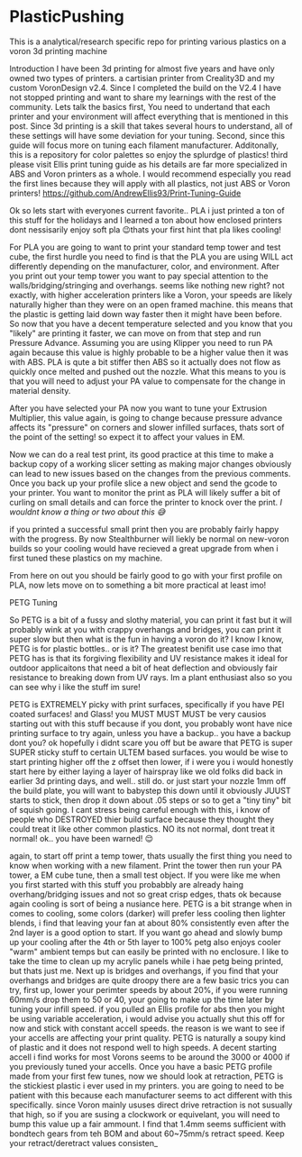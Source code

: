 # PlasticPushing
This is a analytical/research specific repo for printing various plastics on a voron 3d printing machine

Introduction
I have been 3d printing for almost five years and have only owned two types of printers. a cartisian printer from Creality3D and my custom VoronDesign v2.4. Since I completed the build on the V2.4 I have not stopped printing and want to share my learnings with the rest of the community. 
Lets talk the basics first, You need to undertand that each printer and your environment will affect everything that is mentioned in this post. Since 3d printing is a skill that takes several hours to understand, all of these settings will have some deviation for your tuning.
Second, since this guide will focus more on tuning each filament manufacturer. Additonally, this is a repository for color palettes so enjoy the splurdge of plastics!
third please visit Ellis print tuning guide as his details are far more specialized in ABS and Voron printers as a whole. I would recommend especially you read the first lines because they will apply with all plastics, not just ABS or Voron printers!
https://github.com/AndrewEllis93/Print-Tuning-Guide

Ok so lets start with everyones current favorite.. PLA i just printed a ton of this stuff for the holidays and I learned a ton about how enclosed printers dont nessisarily enjoy soft pla 😉thats your first hint that pla likes cooling! 

For PLA you are going to want to print your standard temp tower and test cube, the first hurdle you need to find is that the PLA you are using WILL act differently depending on the manufacturer, color, and environment. After you print out your temp tower you want to pay special attention to the walls/bridging/stringing and overhangs. seems like nothing new right? not exactly, with higher acceleration printers like a Voron, your speeds are likely naturally higher than they were on an open framed machine. this means that the plastic is getting laid down way faster then it might have been before. So now that you have a decent temperature selected and you know that you "likely" are printing it faster, we can move on from that step and run Pressure Advance. Assuming you are using Klipper you need to run PA again because this value is highly probable to be a higher value then it was with ABS. PLA is qute a bit stiffer then ABS so it actually does not flow as quickly once melted and pushed out the nozzle. What this means to you is that you will need to adjust your PA value to compensate for the change in material density. 

After you have selected your PA now you want to tune your Extrusion Multiplier, this value again, is going to change because pressure advance affects its "pressure" on corners and slower infilled surfaces, thats sort of the point of the setting! so expect it to affect your values in EM. 

Now we can do a real test print, its good practice at this time to make a backup copy of a working slicer setting as making major changes obviously can lead to new issues based on the changes from the previous comments. Once you back up your profile slice a new object and send the gcode to your printer. You want to monitor the print as PLA will likely suffer a bit of curling on small details and can force the printer to knock over the print. _I wouldnt know a thing or two about this 😅_

if you printed a successful small print then you are probably fairly happy with the progress. By now Stealthburner will liekly be normal on new-voron builds so your cooling would have recieved a great upgrade from when i first tuned these plastics on my machine. 

From here on out you should be fairly good to go with your first profile on PLA, now lets move on to something a bit more practical at least imo!

PETG Tuning

So PETG is a bit of a fussy and slothy material, you can print it fast but it will probably wink at you with crappy overhangs and bridges, you can print it super slow but then what is the fun in having a voron do it? I know I know, PETG is for plastic bottles.. or is it?
The greatest benifit use case imo that PETG has is that its forgiving flexibility and UV resistance makes it ideal for outdoor applicaitons that need a bit of heat deflection and obviously fair resistance to breaking down from UV rays. Im a plant enthusiast also so you can see why i like the stuff im sure!

PETG is EXTREMELY picky with print surfaces, specifically if you have PEI coated surfaces! and Glass! you MUST MUST MUST be very causios starting out with this stuff because if you dont, you probably wont have nice printing surface to try again, unless you have a backup.. you have a backup dont you? ok hopefully i didnt scare you off but be aware that PETG is super SUPER sticky stuff to certain ULTEM based surfaces. you would be wise to start printing higher off the z offset then lower, if i were you i would honestly start here by either laying a layer of hairspray like we old folks did back in earlier 3d printing days, and well.. still do. or just start your nozzle 1mm off the build plate, you will want to babystep this down until it obviously JUUST starts to stick, then drop it down about .05 steps or so to get a "tiny tiny" bit of squish going. I cant stress being careful enough with this, i know of people who DESTROYED thier build surface because they thought they could treat it like other common plastics. NO its not normal, dont treat it normal! ok.. you have been warned! 😌

again, to start off print a temp tower, thats usually the first thing you need to know when working with a new filament. Print the tower then run your PA tower, a EM cube tune, then a small test object. If you were like me when you first started with this stuff you probabbly are already haing overhang/bridging issues and not so great crisp edges, thats ok because again cooling is sort of being a nusiance here. PETG is a bit strange when in comes to cooling, some colors (darker) will prefer less cooling then lighter blends, i find that leaving your fan at about 80% consistently even after the 2nd layer is a good option to start. If you want go ahead and slowly bump up your cooling after the 4th or 5th layer to 100% petg also enjoys cooler "warm" ambient temps but can easily be printed with no enclosure. I like to take the time to clean up my acrylic panels while i hae petg being printed, but thats just me. Next up is bridges and overhangs, if you find that your overhangs and bridges are quite droopy there are a few basic trics you can try, first up, lower your perimter speeds by about 20%, if you were running 60mm/s drop them to 50 or 40, your going to make up the time later by tuning your infill speed. if you pulled an Ellis profile for abs then you might be using variable acceleration, i would advise you actually shut this off for now and stick with constant accell speeds. the reason is we want to see if your accells are affecting your print quality. PETG is naturally a soupy kind of plastic and it does not respond well to high speeds. A decent starting accell i find works for most Vorons seems to be around the 3000 or 4000 if you previously tuned your accells. Once you have a basic PETG profile made from your first few tunes, now we should look at retraction, PETG is the stickiest plastic i ever used in my printers. you are going to need to be patient with this because each manufacturer seems to act different with this specifically. since Voron mainly ususes direct drive retraction is not susually that high, so if you are susing a clockwork or equivelant, you will need to bump this value up a fair ammount. I find that 1.4mm seems sufficient with bondtech gears from teh BOM and about 60~75mm/s retract speed. Keep your retract/deretract values consisten_
